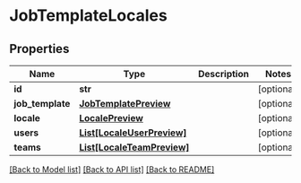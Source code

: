 # JobTemplateLocales

## Properties
Name | Type | Description | Notes
------------ | ------------- | ------------- | -------------
**id** | **str** |  | [optional] 
**job_template** | [**JobTemplatePreview**](JobTemplatePreview.md) |  | [optional] 
**locale** | [**LocalePreview**](LocalePreview.md) |  | [optional] 
**users** | [**List[LocaleUserPreview]**](LocaleUserPreview.md) |  | [optional] 
**teams** | [**List[LocaleTeamPreview]**](LocaleTeamPreview.md) |  | [optional] 

[[Back to Model list]](../README.md#documentation-for-models) [[Back to API list]](../README.md#documentation-for-api-endpoints) [[Back to README]](../README.md)


